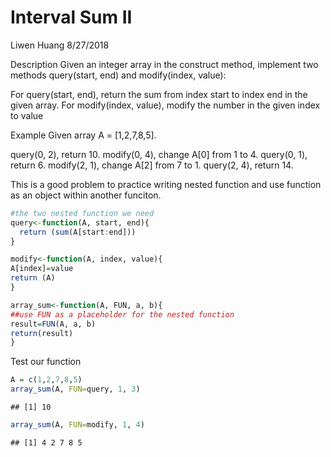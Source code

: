 Interval Sum II
================
Liwen Huang
8/27/2018

Description Given an integer array in the construct method, implement two methods query(start, end) and modify(index, value):

For query(start, end), return the sum from index start to index end in the given array. For modify(index, value), modify the number in the given index to value

Example Given array A = \[1,2,7,8,5\].

query(0, 2), return 10. modify(0, 4), change A\[0\] from 1 to 4. query(0, 1), return 6. modify(2, 1), change A\[2\] from 7 to 1. query(2, 4), return 14.

This is a good problem to practice writing nested function and use function as an object within another funciton.

``` r
#the two nested function we need 
query<-function(A, start, end){
  return (sum(A[start:end]))
}

modify<-function(A, index, value){
A[index]=value
return (A)
}

array_sum<-function(A, FUN, a, b){
##use FUN as a placeholder for the nested function
result=FUN(A, a, b)
return(result)
}
```

Test our function

``` r
A = c(1,2,7,8,5)
array_sum(A, FUN=query, 1, 3)
```

    ## [1] 10

``` r
array_sum(A, FUN=modify, 1, 4)
```

    ## [1] 4 2 7 8 5
